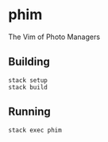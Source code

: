 # phim

The Vim of Photo Managers

## Building

    stack setup
    stack build

## Running

    stack exec phim
